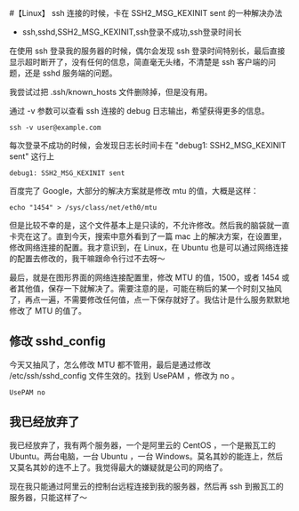 #【Linux】 ssh 连接的时候，卡在 SSH2_MSG_KEXINIT sent 的一种解决办法
- ssh,sshd,SSH2_MSG_KEXINIT,ssh登录不成功,ssh登录时间长

在使用 ssh 登录我的服务器的时候，偶尔会发现 ssh 登录时间特别长，最后直接显示超时断开了，没有任何的信息，简直毫无头绪，不清楚是 ssh 客户端的问题，还是 sshd 服务端的问题。

我尝试过把 .ssh/known_hosts 文件删除掉，但是没有用。

通过 -v 参数可以查看 ssh 连接的 debug 日志输出，希望获得更多的信息。

    ssh -v user@example.com

每次登录不成功的时候，会发现日志长时间卡在 "debug1: SSH2\_MSG\_KEXINIT sent" 这行上

    debug1: SSH2_MSG_KEXINIT sent

百度完了 Google，大部分的解决方案就是修改 mtu 的值，大概是这样：

    echo "1454" > /sys/class/net/eth0/mtu

但是比较不幸的是，这个文件基本上是只读的，不允许修改。然后我的脑袋就一直卡壳在这了。直到今天，搜索中意外看到了一篇 mac 上的解决方案，在设置里，修改网络连接的配置。我才意识到，在 Linux，在 Ubuntu 也是可以通过网络连接的配置去修改的，我干嘛跟命令行过不去呀～

最后，就是在图形界面的网络连接配置里，修改 MTU 的值，1500，或者 1454 或者其他值，保存一下就解决了。需要注意的是，可能在稍后的某一个时刻又抽风了，再点一遍，不需要修改任何值，点一下保存就好了。我估计是什么服务默默地修改了 MTU 的值了。

## 修改 sshd_config

今天又抽风了，怎么修改 MTU 都不管用，最后是通过修改 /etc/ssh/sshd_config 文件生效的。找到 UsePAM ，修改为 no 。

    UsePAM no

## 我已经放弃了

我已经放弃了，我有两个服务器，一个是阿里云的 CentOS ，一个是搬瓦工的 Ubuntu。两台电脑，一台 Ubuntu ，一台 Windows。莫名其妙的能连上，然后又莫名其妙的连不上了。我觉得最大的嫌疑就是公司的网络了。

现在我只能通过阿里云的控制台远程连接到我的服务器，然后再 ssh 到搬瓦工的服务器，只能这样了～